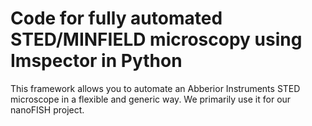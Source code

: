 # Code for fully automated STED/MINFIELD microscopy using Imspector in Python

This framework allows you to automate an Abberior Instruments STED microscope in a flexible and generic way.
We primarily use it for our nanoFISH project. 
